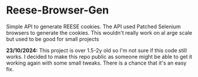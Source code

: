 ﻿# Reese-Browser-Gen
Simple API to generate REESE cookies. The API used Patched Selenium browsers to generate the cookies.
This wouldn't really work on al arge scale but used to be good for small projects

**23/10/2024:** This project is over 1.5-2y old so I'm not sure if this code still works. I decided to make this repo public as someone might be able to get it working again with some small tweaks.
There is a chance that it's an easy fix.
